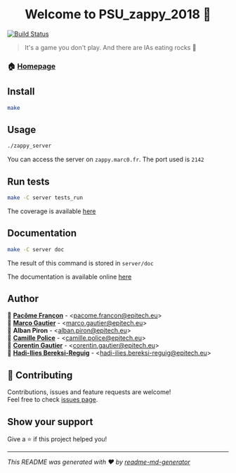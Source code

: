 <h1 align="center">Welcome to PSU_zappy_2018 👋</h1>
<p>
</p>

[![Build Status](https://travis-ci.com/Marco-Gautier/zappy.svg?token=YYhdHckDpmJqeWPs41ad&branch=master)](https://travis-ci.com/Marco-Gautier/zappy)

> It's a game you don't play. And there are IAs eating rocks :robot:

### 🏠 [Homepage](https://github.com/Marco-Gautier/zappy)

## Install

```sh
make
```

## Usage

```sh
./zappy_server
```

You can access the server on `zappy.marc0.fr`. The port used is `2142`

## Run tests

```sh
make -C server tests_run
```

The coverage is available [here](https://zappy.marc0.fr/coverage/)

## Documentation

```sh
make -C server doc
```
The result of this command is stored in `server/doc`

The documentation is available online [here](https://zappy.marc0.fr)

## Author

👤 **[Pacôme Françon](https://github.com/pacome35220)** - \<pacome.francon@epitech.eu\><br>
👤 **[Marco Gautier](https://github.com/Marco-Gautier)** - \<marco.gautier@epitech.eu\><br>
👤 **Alban Piron** - \<alban.piron@epitech.eu\><br>
👤 **[Camille Police](https://github.com/CamillePolice)** - \<camille.police@epitech.eu\><br>
👤 **[Corentin Gautier](https://github.com/Adorr29)** - \<corentin.gautier@epitech.eu\><br>
👤 **[Hadi-Ilies Bereksi-Reguig](https://github.com/hadi-ilies)** - \<hadi-ilies.bereksi-reguig@epitech.eu\><br>


## 🤝 Contributing

Contributions, issues and feature requests are welcome!<br />Feel free to check [issues page](https://github.com/Marco-Gautier/zappy/issues).

## Show your support

Give a ⭐️ if this project helped you!

***
_This README was generated with ❤️ by [readme-md-generator](https://github.com/kefranabg/readme-md-generator)_
